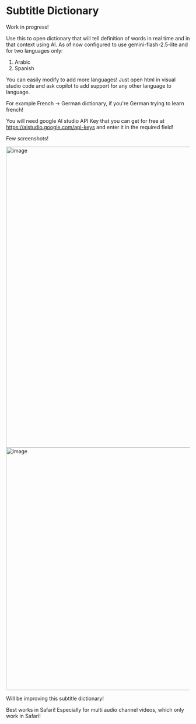 # Subtitle Dictionary

Work in progress! 

Use this to open dictionary that will tell definition of words in real time and in that context using AI. As of now configured to use gemini-flash-2.5-lite and for two languages only:

1) Arabic
2) Spanish

You can easily modify to add more languages! Just open html in visual studio code and ask copilot to add support for any other language to language. 

For example French -> German dictionary, if you're German trying to learn french! 

You will need google AI studio API Key that you can get for free at https://aistudio.google.com/api-keys and enter it in the required field!

Few screenshots! 

<img width="1373" height="823" alt="image" src="https://github.com/user-attachments/assets/12240b12-0df1-4c8d-9b6e-0d35b7ef214d" />

<img width="1044" height="664" alt="image" src="https://github.com/user-attachments/assets/52d03fdc-3aaa-4544-b513-63e796f9e1ce" />

Will be improving this subtitle dictionary! 

Best works in Safari! Especially for multi audio channel videos, which only work in Safari! 
